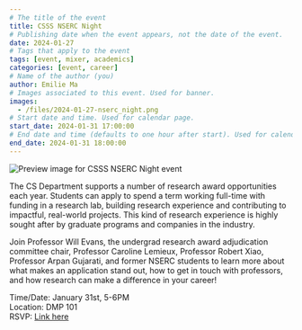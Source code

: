 ```yaml
---
# The title of the event
title: CSSS NSERC Night
# Publishing date when the event appears, not the date of the event.
date: 2024-01-27
# Tags that apply to the event
tags: [event, mixer, academics]
categories: [event, career]
# Name of the author (you)
author: Emilie Ma
# Images associated to this event. Used for banner.
images:
  - /files/2024-01-27-nserc_night.png
# Start date and time. Used for calendar page.
start_date: 2024-01-31 17:00:00
# End date and time (defaults to one hour after start). Used for calendar page.
end_date: 2024-01-31 18:00:00
---
```


![Preview image for CSSS NSERC Night event](/files/2024-01-27-nserc_night.png)

The CS Department supports a number of research award opportunities each year. Students can apply to spend a term working full-time with funding in a research lab, building research experience and contributing to impactful, real-world projects. This kind of research experience is highly sought after by graduate programs and companies in the industry.

Join Professor Will Evans, the undergrad research award adjudication committee chair, Professor Caroline Lemieux, Professor Robert Xiao, Professor Arpan Gujarati, and former NSERC students to learn more about what makes an application stand out, how to get in touch with professors, and how research can make a difference in your career!

Time/Date: January 31st, 5-6PM  
Location: DMP 101  
RSVP: [Link here](https://forms.gle/8bSQBU2phHE9bzzf9)  
